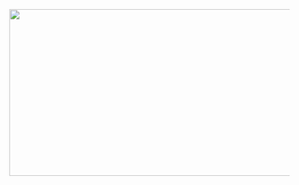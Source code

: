 <a href="https://github.com/devxb/gitanimals">
<img
  src="https://render.gitanimals.org/farms/kmhayeon"
  width="600"
  height="300"
/>
</a>
